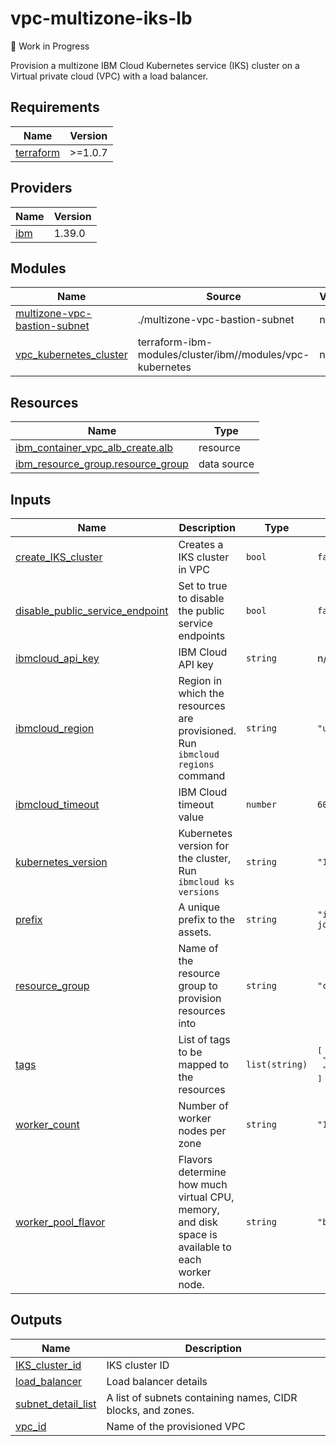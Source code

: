 # vpc-multizone-iks-lb

:construction: Work in Progress

Provision a multizone IBM Cloud Kubernetes service (IKS) cluster on a Virtual private cloud (VPC) with a load balancer.
## Requirements

| Name | Version |
|------|---------|
| <a name="requirement_terraform"></a> [terraform](#requirement\_terraform) | >=1.0.7 |

## Providers

| Name | Version |
|------|---------|
| <a name="provider_ibm"></a> [ibm](#provider\_ibm) | 1.39.0 |

## Modules

| Name | Source | Version |
|------|--------|---------|
| <a name="module_multizone-vpc-bastion-subnet"></a> [multizone-vpc-bastion-subnet](#module\_multizone-vpc-bastion-subnet) | ./multizone-vpc-bastion-subnet | n/a |
| <a name="module_vpc_kubernetes_cluster"></a> [vpc\_kubernetes\_cluster](#module\_vpc\_kubernetes\_cluster) | terraform-ibm-modules/cluster/ibm//modules/vpc-kubernetes | n/a |

## Resources

| Name | Type |
|------|------|
| [ibm_container_vpc_alb_create.alb](https://registry.terraform.io/providers/IBM-Cloud/ibm/latest/docs/resources/container_vpc_alb_create) | resource |
| [ibm_resource_group.resource_group](https://registry.terraform.io/providers/IBM-Cloud/ibm/latest/docs/data-sources/resource_group) | data source |

## Inputs

| Name | Description | Type | Default | Required |
|------|-------------|------|---------|:--------:|
| <a name="input_create_IKS_cluster"></a> [create\_IKS\_cluster](#input\_create\_IKS\_cluster) | Creates a IKS cluster in VPC | `bool` | `false` | no |
| <a name="input_disable_public_service_endpoint"></a> [disable\_public\_service\_endpoint](#input\_disable\_public\_service\_endpoint) | Set to true to disable the public service endpoints | `bool` | `false` | no |
| <a name="input_ibmcloud_api_key"></a> [ibmcloud\_api\_key](#input\_ibmcloud\_api\_key) | IBM Cloud API key | `string` | n/a | yes |
| <a name="input_ibmcloud_region"></a> [ibmcloud\_region](#input\_ibmcloud\_region) | Region in which the resources are provisioned. Run `ibmcloud regions` command | `string` | `"us-south"` | no |
| <a name="input_ibmcloud_timeout"></a> [ibmcloud\_timeout](#input\_ibmcloud\_timeout) | IBM Cloud timeout value | `number` | `600` | no |
| <a name="input_kubernetes_version"></a> [kubernetes\_version](#input\_kubernetes\_version) | Kubernetes version for the cluster, Run `ibmcloud ks versions` | `string` | `"1.21.9"` | no |
| <a name="input_prefix"></a> [prefix](#input\_prefix) | A unique prefix to the assets. | `string` | `"ibmcloud-journey"` | no |
| <a name="input_resource_group"></a> [resource\_group](#input\_resource\_group) | Name of the resource group to provision resources into | `string` | `"cloud-journey"` | no |
| <a name="input_tags"></a> [tags](#input\_tags) | List of tags to be mapped to the resources | `list(string)` | <pre>[<br>  "cloud-journey",<br>  "vpc"<br>]</pre> | no |
| <a name="input_worker_count"></a> [worker\_count](#input\_worker\_count) | Number of worker nodes per zone | `string` | `"1"` | no |
| <a name="input_worker_pool_flavor"></a> [worker\_pool\_flavor](#input\_worker\_pool\_flavor) | Flavors determine how much virtual CPU, memory, and disk space is available to each worker node. | `string` | `"bx2.4x16"` | no |

## Outputs

| Name | Description |
|------|-------------|
| <a name="output_IKS_cluster_id"></a> [IKS\_cluster\_id](#output\_IKS\_cluster\_id) | IKS cluster ID |
| <a name="output_load_balancer"></a> [load\_balancer](#output\_load\_balancer) | Load balancer details |
| <a name="output_subnet_detail_list"></a> [subnet\_detail\_list](#output\_subnet\_detail\_list) | A list of subnets containing names, CIDR blocks, and zones. |
| <a name="output_vpc_id"></a> [vpc\_id](#output\_vpc\_id) | Name of the provisioned VPC |
